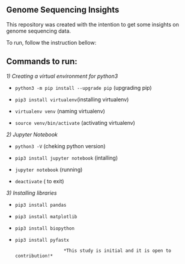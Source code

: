 ## Genome Sequencing Insights

This repository was created with the intention to get some insights on genome sequencing data. 

To run, follow the instruction bellow:

## Commands to run:

*1) Creating a virtual environment for python3*

- `python3 -m pip install --upgrade pip` (upgrading pip)

- `pip3 install virtualenv`(installing virtualenv)

- `virtualenv venv` (naming virtualenv)

- `source venv/bin/activate` (activating virtualenv)

*2) Jupyter Notebook*

- `python3 -V` (cheking python version)

- `pip3 install jupyter notebook` (intalling)

- `jupyter notebook` (running)

- `deactivate` ( to exit)

*3) Installing libraries* 

- `pip3 install pandas`

- `pip3 install matplotlib`

- `pip3 install biopython`

- `pip3 install pyfastx`





						*This study is initial and it is open to contribution!*
